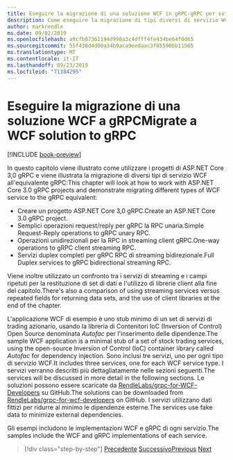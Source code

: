 ```yaml
---
title: Eseguire la migrazione di una soluzione WCF in gRPC-gRPC per sviluppatori WCF
description: Come eseguire la migrazione di tipi diversi di servizio WCF all'equivalente in gRPC.
author: markrendle
ms.date: 09/02/2019
ms.openlocfilehash: a9cfb87361194d998a3c4dfff4fe434be64f0d65
ms.sourcegitcommit: 55f438d4d00a34b9aca9eedaac3f85590bb11565
ms.translationtype: MT
ms.contentlocale: it-IT
ms.lasthandoff: 09/23/2019
ms.locfileid: "71184295"
---
```

# <a name="migrate-a-wcf-solution-to-grpc"></a><span data-ttu-id="44594-103">Eseguire la migrazione di una soluzione WCF a gRPC</span><span class="sxs-lookup"><span data-stu-id="44594-103">Migrate a WCF solution to gRPC</span></span>

[!INCLUDE [book-preview](../../../includes/book-preview.md)]

<span data-ttu-id="44594-104">In questo capitolo viene illustrato come utilizzare i progetti di ASP.NET Core 3,0 gRPC e viene illustrata la migrazione di diversi tipi di servizio WCF all'equivalente gRPC:</span><span class="sxs-lookup"><span data-stu-id="44594-104">This chapter will look at how to work with ASP.NET Core 3.0 gRPC projects and demonstrate migrating different types of WCF service to the gRPC equivalent:</span></span>

- <span data-ttu-id="44594-105">Creare un progetto ASP.NET Core 3,0 gRPC.</span><span class="sxs-lookup"><span data-stu-id="44594-105">Create an ASP.NET Core 3.0 gRPC project.</span></span>
- <span data-ttu-id="44594-106">Semplici operazioni request/reply per gRPC la RPC unaria.</span><span class="sxs-lookup"><span data-stu-id="44594-106">Simple Request-Reply operations to gRPC unary RPC.</span></span>
- <span data-ttu-id="44594-107">Operazioni unidirezionali per la RPC in streaming client gRPC.</span><span class="sxs-lookup"><span data-stu-id="44594-107">One-way operations to gRPC client streaming RPC.</span></span>
- <span data-ttu-id="44594-108">Servizi duplex completi per gRPC RPC di streaming bidirezionale.</span><span class="sxs-lookup"><span data-stu-id="44594-108">Full Duplex services to gRPC bidirectional streaming RPC.</span></span>

<span data-ttu-id="44594-109">Viene inoltre utilizzato un confronto tra i servizi di streaming e i campi ripetuti per la restituzione di set di dati e l'utilizzo di librerie client alla fine del capitolo.</span><span class="sxs-lookup"><span data-stu-id="44594-109">There's also a comparison of using streaming services versus repeated fields for returning data sets, and the use of client libraries at the end of the chapter.</span></span>

<span data-ttu-id="44594-110">L'applicazione WCF di esempio è uno stub minimo di un set di servizi di trading azionario, usando la libreria di Contenitori IoC (Inversion of Control) Open Source denominata *Autofac* per l'inserimento delle dipendenze.</span><span class="sxs-lookup"><span data-stu-id="44594-110">The sample WCF application is a minimal stub of a set of stock trading services, using the open-source Inversion of Control (IoC) container library called *Autofac* for dependency injection.</span></span> <span data-ttu-id="44594-111">Sono inclusi tre servizi, uno per ogni tipo di servizio WCF.</span><span class="sxs-lookup"><span data-stu-id="44594-111">It includes three services, one for each WCF service type.</span></span> <span data-ttu-id="44594-112">I servizi verranno descritti più dettagliatamente nelle sezioni seguenti.</span><span class="sxs-lookup"><span data-stu-id="44594-112">The services will be discussed in more detail in the following sections.</span></span> <span data-ttu-id="44594-113">Le soluzioni possono essere scaricate da [RendleLabs/grpc-for-WCF-Developers](https://github.com/dotnet-architecture/grpc-for-wcf-developers) su GitHub.</span><span class="sxs-lookup"><span data-stu-id="44594-113">The solutions can be downloaded from [RendleLabs/grpc-for-wcf-developers](https://github.com/dotnet-architecture/grpc-for-wcf-developers) on GitHub.</span></span> <span data-ttu-id="44594-114">I servizi utilizzano dati fittizi per ridurre al minimo le dipendenze esterne.</span><span class="sxs-lookup"><span data-stu-id="44594-114">The services use fake data to minimize external dependencies.</span></span>

<span data-ttu-id="44594-115">Gli esempi includono le implementazioni WCF e gRPC di ogni servizio.</span><span class="sxs-lookup"><span data-stu-id="44594-115">The samples include the WCF and gRPC implementations of each service.</span></span>

>[!div class="step-by-step"]
><span data-ttu-id="44594-116">[Precedente](ws-protocols.md)
>[Successivo](create-project.md)</span><span class="sxs-lookup"><span data-stu-id="44594-116">[Previous](ws-protocols.md)
[Next](create-project.md)</span></span>
